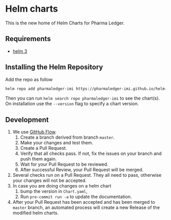 # Helm charts

This is the new home of Helm Charts for Pharma Ledger.

## Requirements

- [helm 3](https://helm.sh/docs/intro/install/)

## Installing the Helm Repository

Add the repo as follow

```bash
helm repo add pharmaledger-imi https://pharmaledger-imi.github.io/helm-charts
```

Then you can run `helm search repo pharmaledger-imi` to see the chart(s). On installation use the `--version` flag to specify a chart version.

## Development

1. We use [GitHub Flow](https://docs.github.com/en/get-started/quickstart/github-flow).
    1. Create a branch derived from branch `master`.
    2. Make your changes and test them.
    3. Create a Pull Request.
    4. Verify that all checks pass. If not, fix the issues on your branch and push them again.
    5. Wait for your Pull Request to be reviewed.
    6. After successful Review, your Pull Request will be merged.
2. Several checks run on a Pull Request. They all need to pass, otherwise your changes will not be accepted.
3. In case you are doing changes on a helm chart
    1. bump the version in `Chart.yaml`,
    2. Run `pre-commit run -a` to update the documentation.
4. After your Pull Request has been accepted and has been merged to `master` branch, an automated process will create a new Release of the modified helm charts.
